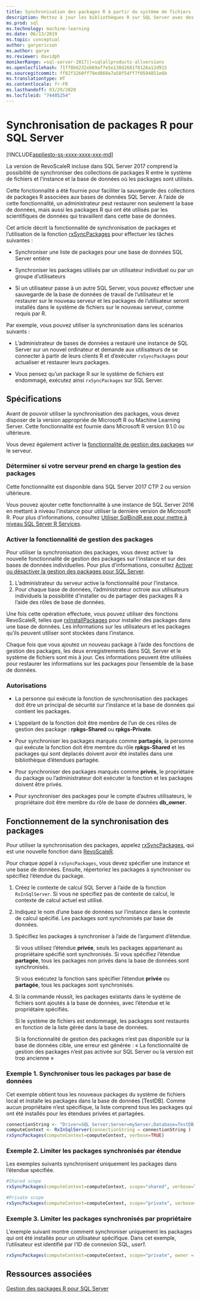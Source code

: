 ```yaml
---
title: Synchronisation des packages R à partir du système de fichiers
description: Mettez à jour les bibliothèques R sur SQL Server avec des versions plus récentes installées sur le système de fichiers.
ms.prod: sql
ms.technology: machine-learning
ms.date: 06/13/2019
ms.topic: conceptual
author: garyericson
ms.author: garye
ms.reviewer: davidph
monikerRange: =sql-server-2017||=sqlallproducts-allversions
ms.openlocfilehash: 71ff0b6232eb69af7e5e138d2681f8126a12d915
ms.sourcegitcommit: ff82f3260ff79ed860a7a58f54ff7f0594851e6b
ms.translationtype: HT
ms.contentlocale: fr-FR
ms.lasthandoff: 03/29/2020
ms.locfileid: "74485254"
---
```

# <a name="r-package-synchronization-for-sql-server"></a>Synchronisation de packages R pour SQL Server
[!INCLUDE[appliesto-ss-xxxx-xxxx-xxx-md](../../includes/appliesto-ss-xxxx-xxxx-xxx-md.md)]

La version de RevoScaleR incluse dans SQL Server 2017 comprend la possibilité de synchroniser des collections de packages R entre le système de fichiers et l’instance et la base de données où les packages sont utilisés.

Cette fonctionnalité a été fournie pour faciliter la sauvegarde des collections de packages R associées aux bases de données SQL Server. À l’aide de cette fonctionnalité, un administrateur peut restaurer non seulement la base de données, mais aussi les packages R qui ont été utilisés par les scientifiques de données qui travaillent dans cette base de données.

Cet article décrit la fonctionnalité de synchronisation de packages et l’utilisation de la fonction [rxSyncPackages](https://docs.microsoft.com/machine-learning-server/r-reference/revoscaler/rxsyncpackages) pour effectuer les tâches suivantes :

+ Synchroniser une liste de packages pour une base de données SQL Server entière

+ Synchroniser les packages utilisés par un utilisateur individuel ou par un groupe d’utilisateurs

+ Si un utilisateur passe à un autre SQL Server, vous pouvez effectuer une sauvegarde de la base de données de travail de l’utilisateur et le restaurer sur le nouveau serveur et les packages de l’utilisateur seront installés dans le système de fichiers sur le nouveau serveur, comme requis par R.

Par exemple, vous pouvez utiliser la synchronisation dans les scénarios suivants :

+ L’administrateur de bases de données a restauré une instance de SQL Server sur un nouvel ordinateur et demande aux utilisateurs de se connecter à partir de leurs clients R et d’exécuter `rxSyncPackages` pour actualiser et restaurer leurs packages.

+ Vous pensez qu’un package R sur le système de fichiers est endommagé, exécutez ainsi `rxSyncPackages` sur SQL Server.

## <a name="requirements"></a>Spécifications

Avant de pouvoir utiliser la synchronisation des packages, vous devez disposer de la version appropriée de Microsoft R ou Machine Learning Server. Cette fonctionnalité est fournie dans Microsoft R version 9.1.0 ou ultérieure. 

Vous devez également activer la [fonctionnalité de gestion des packages](r-package-how-to-enable-or-disable.md) sur le serveur.

### <a name="determine-whether-your-server-supports-package-management"></a>Déterminer si votre serveur prend en charge la gestion des packages

Cette fonctionnalité est disponible dans SQL Server 2017 CTP 2 ou version ultérieure.

Vous pouvez ajouter cette fonctionnalité à une instance de SQL Server 2016 en mettant à niveau l’instance pour utiliser la dernière version de Microsoft R. Pour plus d’informations, consultez [Utiliser SqlBindR.exe pour mettre à niveau SQL Server R Services](../install/upgrade-r-and-python.md).

### <a name="enable-the-package-management-feature"></a>Activer la fonctionnalité de gestion des packages

Pour utiliser la synchronisation des packages, vous devez activer la nouvelle fonctionnalité de gestion des packages sur l’instance et sur des bases de données individuelles. Pour plus d’informations, consultez [Activer ou désactiver la gestion des packages pour SQL Server](r-package-how-to-enable-or-disable.md).

1. L’administrateur du serveur active la fonctionnalité pour l’instance.
2. Pour chaque base de données, l’administrateur octroie aux utilisateurs individuels la possibilité d’installer ou de partager des packages R à l’aide des rôles de base de données.

Une fois cette opération effectuée, vous pouvez utiliser des fonctions RevoScaleR, telles que [rxInstallPackages](https://docs.microsoft.com/machine-learning-server/r-reference/revoscaler/rxinstallpackages) pour installer des packages dans une base de données.  Les informations sur les utilisateurs et les packages qu’ils peuvent utiliser sont stockées dans l’instance. 

Chaque fois que vous ajoutez un nouveau package à l’aide des fonctions de gestion des packages, les deux enregistrements dans SQL Server et le système de fichiers sont mis à jour. Ces informations peuvent être utilisées pour restaurer les informations sur les packages pour l’ensemble de la base de données.

### <a name="permissions"></a>Autorisations

+ La personne qui exécute la fonction de synchronisation des packages doit être un principal de sécurité sur l’instance et la base de données qui contient les packages.

+ L’appelant de la fonction doit être membre de l’un de ces rôles de gestion des package : **rpkgs-Shared** ou **rpkgs-Private**.

+ Pour synchroniser les packages marqués comme **partagés**, la personne qui exécute la fonction doit être membre du rôle **rpkgs-Shared** et les packages qui sont déplacés doivent avoir été installés dans une bibliothèque d’étendues partagée.

+ Pour synchroniser des packages marqués comme **privés**, le propriétaire du package ou l’administrateur doit exécuter la fonction et les packages doivent être privés.

+ Pour synchroniser des packages pour le compte d’autres utilisateurs, le propriétaire doit être membre du rôle de base de données **db_owner**.

## <a name="how-package-synchronization-works"></a>Fonctionnement de la synchronisation des packages

Pour utiliser la synchronisation des packages, appelez [rxSyncPackages](https://docs.microsoft.com/r-server/r-reference/revoscaler/rxsyncpackages), qui est une nouvelle fonction dans [RevoScaleR](https://docs.microsoft.com/machine-learning-server/r-reference/revoscaler/revoscaler). 

Pour chaque appel à `rxSyncPackages`, vous devez spécifier une instance et une base de données. Ensuite, répertoriez les packages à synchroniser ou spécifiez l’étendue du package.

1. Créez le contexte de calcul SQL Server à l’aide de la fonction `RxInSqlServer`. Si vous ne spécifiez pas de contexte de calcul, le contexte de calcul actuel est utilisé.

2. Indiquez le nom d’une base de données sur l’instance dans le contexte de calcul spécifié. Les packages sont synchronisés par base de données.

3. Spécifiez les packages à synchroniser à l’aide de l’argument d’étendue.

    Si vous utilisez l’étendue **privée**, seuls les packages appartenant au propriétaire spécifié sont synchronisés. Si vous spécifiez l’étendue **partagée**, tous les packages non privés dans la base de données sont synchronisés. 
    
    Si vous exécutez la fonction sans spécifier l’étendue **privée** ou **partagée**, tous les packages sont synchronisés.

4. Si la commande réussit, les packages existants dans le système de fichiers sont ajoutés à la base de données, avec l’étendue et le propriétaire spécifiés.

    Si le système de fichiers est endommagé, les packages sont restaurés en fonction de la liste gérée dans la base de données.

    Si la fonctionnalité de gestion des packages n’est pas disponible sur la base de données cible, une erreur est générée : « La fonctionnalité de gestion des packages n’est pas activée sur SQL Server ou la version est trop ancienne »

### <a name="example-1-synchronize-all-package-by-database"></a>Exemple 1. Synchroniser tous les packages par base de données

Cet exemple obtient tous les nouveaux packages du système de fichiers local et installe les packages dans la base de données [TestDB]. Comme aucun propriétaire n’est spécifique, la liste comprend tous les packages qui ont été installés pour les étendues privées et partagées.

```R
connectionString <- "Driver=SQL Server;Server=myServer;Database=TestDB;Trusted_Connection=True;"
computeContext <- RxInSqlServer(connectionString = connectionString )
rxSyncPackages(computeContext=computeContext, verbose=TRUE)
```

### <a name="example-2-restrict-synchronized-packages-by-scope"></a>Exemple 2. Limiter les packages synchronisés par étendue

Les exemples suivants synchronisent uniquement les packages dans l’étendue spécifiée.

```R
#Shared scope
rxSyncPackages(computeContext=computeContext, scope="shared", verbose=TRUE)

#Private scope
rxSyncPackages(computeContext=computeContext, scope="private", verbose=TRUE)
```

### <a name="example-3-restrict-synchronized-packages-by-owner"></a>Exemple 3. Limiter les packages synchronisés par propriétaire

L’exemple suivant montre comment synchroniser uniquement les packages qui ont été installés pour un utilisateur spécifique. Dans cet exemple, l’utilisateur est identifié par l’ID de connexion SQL, *user1*.

```R
rxSyncPackages(computeContext=computeContext, scope="private", owner = "user1", verbose=TRUE))
```

## <a name="related-resources"></a>Ressources associées

[Gestion des packages R pour SQL Server](install-additional-r-packages-on-sql-server.md)